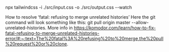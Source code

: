 npx tailwindcss -i ./src/input.css -o ./src/output.css --watch

How to resolve ‘fatal: refusing to merge unrelated histories’
Here the git command will look something like this: git pull origin master --allow-unrelated-histories.
More info in https://komodor.com/learn/how-to-fix-fatal-refusing-to-merge-unrelated-histories-error/#:~:text=The%20fatal%3A%20refusing%20to%20merge,the%20pull%20request%20or%20clone.
